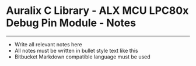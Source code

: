 # Auralix C Library - ALX MCU LPC80x Debug Pin Module - Notes
---
- Write all relevant notes here
- All notes must be written in bullet style text like this
- Bitbucket Markdown compatible language must be used
